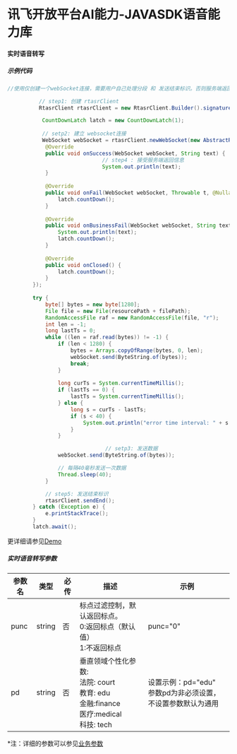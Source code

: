 # 讯飞开放平台AI能力-JAVASDK语音能力库
#### 实时语音转写
##### 示例代码
```java
//使用仅创建一个webSocket连接，需要用户自己处理分段 和 发送结束标识。否则服务端返回的结果不完善

          // step1: 创建 rtasrClient   		
          RtasrClient rtasrClient = new RtasrClient.Builder().signature("xxxxx", "xxxxxxxxx").build();

           CountDownLatch latch = new CountDownLatch(1);
   	    
           // setp2: 建立 websocket连接               
           WebSocket webSocket = rtasrClient.newWebSocket(new AbstractRtasrWebSocketListener() {
   			@Override
   			public void onSuccess(WebSocket webSocket, String text) {
                              // step4 : 接受服务端返回信息   				
                              System.out.println(text);
   			}
   
   			@Override
   			public void onFail(WebSocket webSocket, Throwable t, @Nullable Response response) {
   				latch.countDown();
   			}
   
   			@Override
   			public void onBusinessFail(WebSocket webSocket, String text) {
   				System.out.println(text);
   				latch.countDown();
   			}
   
   			@Override
   			public void onClosed() {
   				latch.countDown();
   			}
   		});
   
   		try {
   			byte[] bytes = new byte[1280];
   			File file = new File(resourcePath + filePath);
   			RandomAccessFile raf = new RandomAccessFile(file, "r");
   			int len = -1;
   			long lastTs = 0;
   			while ((len = raf.read(bytes)) != -1) {
   				if (len < 1280) {
   					bytes = Arrays.copyOfRange(bytes, 0, len);
   					webSocket.send(ByteString.of(bytes));
   					break;
   				}
   
   				long curTs = System.currentTimeMillis();
   				if (lastTs == 0) {
   					lastTs = System.currentTimeMillis();
   				} else {
   					long s = curTs - lastTs;
   					if (s < 40) {
   						System.out.println("error time interval: " + s + " ms");
   					}
   				}

                               // setp3: 发送数据        
   				webSocket.send(ByteString.of(bytes));

   				// 每隔40毫秒发送一次数据
   				Thread.sleep(40);
   			}

   			// step5: 发送结束标识
   			rtasrClient.sendEnd();
   		} catch (Exception e) {
   			e.printStackTrace();
   		}
   		latch.await();
```
更详细请参见[Demo](https://github.com/iFLYTEK-OP/websdk-java-demo/blob/main/src/main/java/cn/xfyun/demo/RtasrClientApp.java)
##### 实时语音转写参数
|参数名|类型|必传|描述|示例|
|---|---|---|---|---|
|punc|string|否|标点过滤控制，默认返回标点。<br>0:返回标点（默认值） <br>1:不返回标点|punc="0"|
|pd|string|否|垂直领域个性化参数:<br>法院: court <br>教育: edu <br>金融:finance <br> 医疗:medical<br> 科技: tech|设置示例：pd="edu" <br>参数pd为非必须设置，不设置参数默认为通用|

*注：详细的参数可以参见[业务参数](https://www.xfyun.cn/doc/asr/rtasr/API.html)
